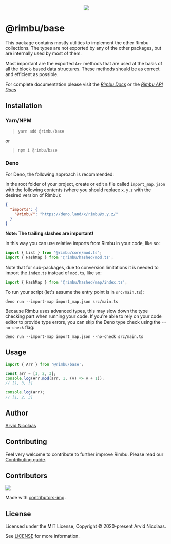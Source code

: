 <p align="center">
    <img src="https://github.com/rimbu-org/rimbu/raw/main/assets/rimbu_logo.svg" />
</p>

# @rimbu/base

This package contains mostly utilities to implement the other Rimbu collections. The types are not exported by any of the other packages, but are internally used by most of them.

Most important are the exported `Arr` methods that are used at the basis of all the block-based data structures. These methods should be as correct and efficient as possible.

For complete documentation please visit the _[Rimbu Docs](https://rimbu.org)_ or the _[Rimbu API Docs](https://rimbu.org/api)_

## Installation

### Yarn/NPM

> `yarn add @rimbu/base`

or

> `npm i @rimbu/base`

### Deno

For Deno, the following approach is recommended:

In the root folder of your project, create or edit a file called `import_map.json` with the following contents (where you should replace `x.y.z` with the desired version of Rimbu):

```json
{
  "imports": {
    "@rimbu/": "https://deno.land/x/rimbu@x.y.z/"
  }
}
```

**Note: The trailing slashes are important!**

In this way you can use relative imports from Rimbu in your code, like so:

```ts
import { List } from '@rimbu/core/mod.ts';
import { HashMap } from '@rimbu/hashed/mod.ts';
```

Note that for sub-packages, due to conversion limitations it is needed to import the `index.ts` instead of `mod.ts`, like so:

```ts
import { HashMap } from '@rimbu/hashed/map/index.ts';
```

To run your script (let's assume the entry point is in `src/main.ts`):

`deno run --import-map import_map.json src/main.ts`

Because Rimbu uses advanced types, this may slow down the type checking part when running your code. If you're able to rely on your code editor to provide type errors, you can skip the Deno type check using the `--no-check` flag:

`deno run --import-map import_map.json --no-check src/main.ts`

## Usage

```ts
import { Arr } from '@rimbu/base';

const arr = [1, 2, 3];
console.log(Arr.mod(arr, 1, (v) => v + 1));
// [1, 3, 3]

console.log(arr);
// [1, 2, 3]
```

## Author

[Arvid Nicolaas](https://github.com/vitoke)

## Contributing

Feel very welcome to contribute to further improve Rimbu. Please read our [Contributing guide](https://github.com/rimbu-org/rimbu/blob/main/CONTRIBUTING.md).

## Contributors

<img src = "https://contrib.rocks/image?repo=rimbu-org/rimbu"/>

Made with [contributors-img](https://contrib.rocks).

## License

Licensed under the MIT License, Copyright © 2020-present Arvid Nicolaas.

See [LICENSE](./LICENSE) for more information.
